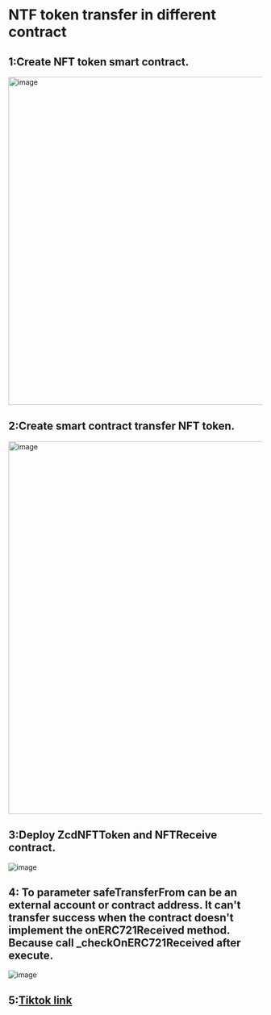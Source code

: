 # NTF token transfer in different contract

 ## 1:Create NFT token smart contract.

 <img width="651" alt="image" src="https://github.com/knowledgeAlan/NFT-cross-contract-recieve/assets/5988231/9b70f3a8-78d6-4859-aa91-0780f2221940">


## 2:Create smart contract transfer NFT token.

<img width="739" alt="image" src="https://github.com/knowledgeAlan/NFT-cross-contract-recieve/assets/5988231/167f3f01-2966-4d5c-b415-540cf66774df">


## 3:Deploy ZcdNFTToken and NFTReceive contract.

![image](https://github.com/knowledgeAlan/NFT-cross-contract-recieve/assets/5988231/a5cffbd2-f06d-47b0-8ba9-171d41f155b9)


## 4: To parameter safeTransferFrom can be an external account or contract address. It can't transfer success when the contract doesn't implement the onERC721Received method. Because call _checkOnERC721Received after execute.

![image](https://github.com/knowledgeAlan/NFT-cross-contract-recieve/assets/5988231/555467fe-802b-47c5-bfbd-65e45c4edbf6)


## 5:[Tiktok link](https://www.tiktok.com/@zcdalan/video/7323588256828820737?is_from_webapp=1&sender_device=pc&web_id=7323587886779008513)
